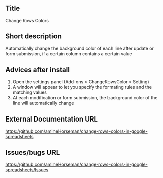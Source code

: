 
## Title
Change Rows Colors

## Short description
Automatically change the background color of each line after update or form submission, if a certain column contains a certain value

## Advices after install
1. Open the settings panel (Add-ons > ChangeRowsColor > Setting) 
2. A window will appear to let you specify the formating rules and the matching values
3. At each modification or form submission, the background color of the line will automatically change

## External Documentation URL
https://github.com/amineHorseman/change-rows-colors-in-google-spreadsheets

## Issues/bugs URL
https://github.com/amineHorseman/change-rows-colors-in-google-spreadsheets/Issues
